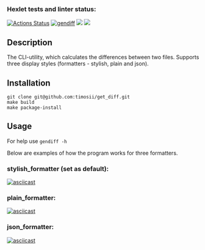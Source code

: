 ### Hexlet tests and linter status:
[![Actions Status](https://github.com/HoldCarter/python-project-50/workflows/hexlet-check/badge.svg)](https://github.com/HoldCarter/python-project-50/actions)  [![gendiff](https://github.com/HoldCarter/python-project-50/actions/workflows/gendiff_auto.yml/badge.svg)](https://github.com/HoldCarter/python-project-50/actions/workflows/gendiff_auto.yml)  <a href="https://codeclimate.com/github/HoldCarter/python-project-50/maintainability"><img src="https://api.codeclimate.com/v1/badges/caab6a64f7eb270a88cf/maintainability" /></a>  <a href="https://codeclimate.com/github/HoldCarter/python-project-50/test_coverage"><img src="https://api.codeclimate.com/v1/badges/caab6a64f7eb270a88cf/test_coverage" /></a>

## Description

The CLI-utility, which calculates the differences between two files. Supports three display styles (formatters - stylish, plain and json). 

## Installation

```
git clone git@github.com:timosii/get_diff.git
make build
make package-install
```

## Usage

For help use `gendiff -h`

Below are examples of how the program works for three formatters.

### stylish_formatter (set as default):

[![asciicast](https://asciinema.org/a/gxDKRBDiS7oqrTmZqxh8uBETi.svg)](https://asciinema.org/a/gxDKRBDiS7oqrTmZqxh8uBETi)

### plain_formatter:

[![asciicast](https://asciinema.org/a/HaxTUBzkZDpVDBoluH5uh5TLs.svg)](https://asciinema.org/a/HaxTUBzkZDpVDBoluH5uh5TLs)

### json_formatter:

[![asciicast](https://asciinema.org/a/Ty66aBvG81mMpTxgHM58tYFJC.svg)](https://asciinema.org/a/Ty66aBvG81mMpTxgHM58tYFJC)

